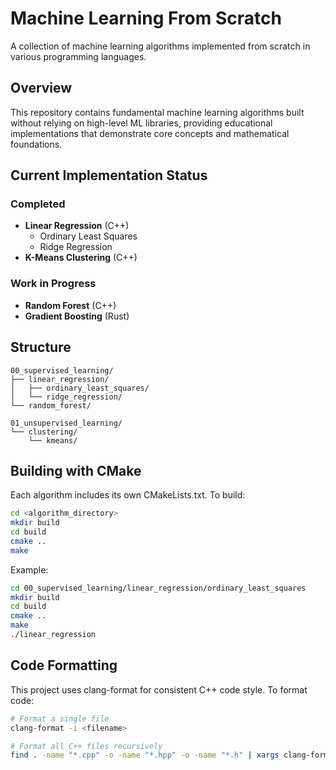 # Machine Learning From Scratch

A collection of machine learning algorithms implemented from scratch in various programming languages.

## Overview

This repository contains fundamental machine learning algorithms built without relying on high-level ML libraries, providing educational implementations that demonstrate core concepts and mathematical foundations.

## Current Implementation Status

### Completed
- **Linear Regression** (C++)
  - Ordinary Least Squares
  - Ridge Regression
- **K-Means Clustering** (C++)

### Work in Progress
- **Random Forest** (C++)
- **Gradient Boosting** (Rust)

## Structure

```
00_supervised_learning/
├── linear_regression/
│   ├── ordinary_least_squares/
│   └── ridge_regression/
└── random_forest/

01_unsupervised_learning/
└── clustering/
    └── kmeans/
```

## Building with CMake

Each algorithm includes its own CMakeLists.txt. To build:

```bash
cd <algorithm_directory>
mkdir build
cd build
cmake ..
make
```

Example:
```bash
cd 00_supervised_learning/linear_regression/ordinary_least_squares
mkdir build
cd build
cmake ..
make
./linear_regression
```

## Code Formatting

This project uses clang-format for consistent C++ code style. To format code:

```bash
# Format a single file
clang-format -i <filename>

# Format all C++ files recursively
find . -name "*.cpp" -o -name "*.hpp" -o -name "*.h" | xargs clang-format -i
```